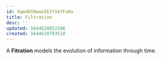 ```yaml
---
id: Xqmd659wwoSE3tVeYFxKo
title: Filtration
desc: ''
updated: 1644620852106
created: 1644620783518
---
```


A __Fitration__ models the evolution of information through time.


